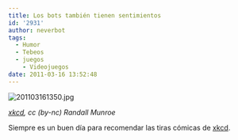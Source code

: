 ```yaml
---
title: Los bots también tienen sentimientos
id: '2931'
author: neverbot
tags:
  - Humor
  - Tebeos
  - juegos
    - Videojuegos
date: 2011-03-16 13:52:48
---
```


![201103161350.jpg](./201103161350.jpg)

[_xkcd_](http://xkcd.com/873/)_, cc (by-nc) Randall Munroe_

Siempre es un buen día para recomendar las tiras cómicas de [xkcd](http://xkcd.com/873/).